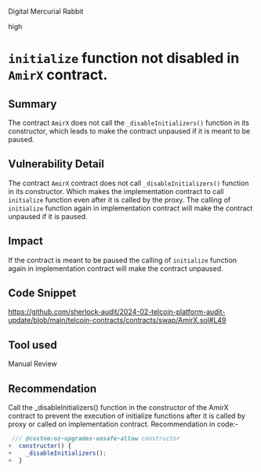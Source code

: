 Digital Mercurial Rabbit

high

# `initialize` function not disabled in `AmirX` contract.

## Summary
The contract `AmirX` does not call the `_disableInitializers()` function in its constructor, which leads to  make the  contract unpaused if it is meant to be paused.

## Vulnerability Detail
The contract `AmirX` contract does not call  `_disableInitializers()` function in its constructor. Which makes the implementation contract to call `initialize` function even after it is called by the proxy. The calling of `initialize` function again in implementation contract will make the contract unpaused if it is paused. 

## Impact
If the contract is meant to be paused the calling of `initialize` function again in implementation contract will make the contract unpaused.

## Code Snippet
https://github.com/sherlock-audit/2024-02-telcoin-platform-audit-update/blob/main/telcoin-contracts/contracts/swap/AmirX.sol#L49

## Tool used
Manual Review

## Recommendation
Call the _disableInitializers() function in the constructor of the AmirX contract to prevent the execution of initialize functions after it is called by proxy or called on implementation contract.
Recommendation in code:-
```javascript
 /// @custom:oz-upgrades-unsafe-allow constructor
+  constructor() {
+    _disableInitializers();
+  }
```